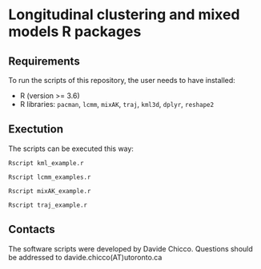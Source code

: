 # Longitudinal clustering and mixed models R packages

## Requirements
To run the scripts of this repository, the user needs to have installed:
* R (version >= 3.6)
* R libraries: `pacman`, `lcmm`, `mixAK`, `traj`, `kml3d`, `dplyr`, `reshape2`

## Exectution
The scripts can be executed this way:

`Rscript kml_example.r`

`Rscript lcmm_examples.r`

`Rscript mixAK_example.r`

`Rscript traj_example.r`


## Contacts
The software scripts were developed by Davide Chicco. Questions should be addressed to davide.chicco(AT)utoronto.ca
